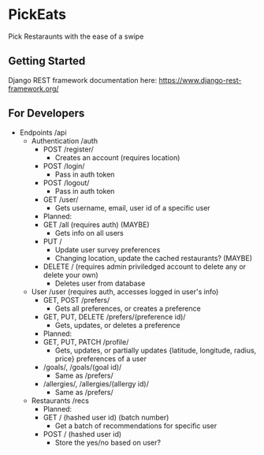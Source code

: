 # PickEats
Pick Restaraunts with the ease of a swipe

## Getting Started

Django REST framework documentation here: https://www.django-rest-framework.org/

## For Developers
* Endpoints /api
    * Authentication /auth
        * POST /register/
            * Creates an account (requires location)
        * POST /login/
            * Pass in auth token
        * POST /logout/
            * Pass in auth token
        * GET /user/
            * Gets username, email, user id of a specific user
        * Planned:
        * GET /all (requires auth) (MAYBE)
            * Gets info on all users
        * PUT /
            * Update user survey preferences
            * Changing location, update the cached restaurants? (MAYBE)
        * DELETE / (requires admin priviledged account to delete any or delete your own)
            * Deletes user from database
    * User /user (requires auth, accesses logged in user's info)
        * GET, POST /prefers/
            * Gets all preferences, or creates a preference
        * GET, PUT, DELETE /prefers/(preference id)/
            * Gets, updates, or deletes a preference
        * Planned:
        * GET, PUT, PATCH /profile/
            * Gets, updates, or partially updates {latitude, longitude, radius, price} preferences of a user
        * /goals/, /goals/(goal id)/
            * Same as /prefers/
        * /allergies/, /allergies/(allergy id)/
            * Same as /prefers/
    * Restaurants /recs 
        * Planned:
        * GET / (hashed user id) (batch number)
            * Get a batch of recommendations for specific user
        * POST / (hashed user id)
            * Store the yes/no based on user?